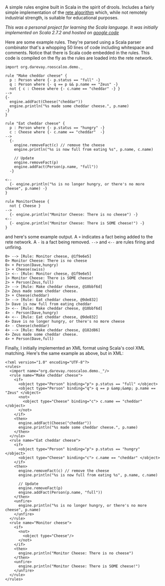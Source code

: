 A simple rules engine built in Scala in the spirit of drools. Includes a fairly simple implementation of the [rete algorithm](http://en.wikipedia.org/wiki/Rete_algorithm) which, while not remotely industrial strength, is suitable for educational purposes.

_This was a personal project for learning the Scala language. It was initially implemented on Scala 2.7.2 and hosted on [google code](http://rooscaloo.googlecode.com)_

Here are some example rules. They're parsed using a Scala parser combinator that's a whopping 50 lines of code including whitespace and comments. Notice that there is Scala code embedded in the rules. This code is compiled on the fly as the rules are loaded into the rete network.

    import org.darevay.rooscaloo.demo._

    rule "Make cheddar cheese" {
      p : Person where {- p.status == "full" -}
      q : Person where {- q == p && p.name == "Zeus" -}
      not { c : Cheese where {- c.name == "cheddar" -} }
    -->
    {-
      engine.addFact(Cheese("cheddar"))
      engine.println("%s made some cheddar cheese.", p.name)
    -}
    }

    rule "Eat cheddar cheese" {
      p : Person where {- p.status == "hungry" -}
      c : Cheese where {- c.name == "cheddar"  -}
    -->
      {-
        engine.removeFact(c) // remove the cheese
        engine.println("%s is now full from eating %s", p.name, c.name)

        // Update
        engine.removeFact(p)
        engine.addFact(Person(p.name, "full"))
      -}

    <--
      {- engine.println("%s is no longer hungry, or there's no more cheese", p.name) -}
    }

    rule MonitorCheese {
      not { Cheese }
    -->
      {- engine.println("Monitor Cheese: There is no cheese") -}
    <--
      {- engine.println("Monitor Cheese: There is SOME cheese!") -}
    }

and here's some example output. A `+` indicates a fact being added to the rete network. A `-` is a fact being removed. `-->` and `<--` are rules firing and unfiring.

    0> --> [Rule: Monitor cheese, @1f9e6e5]
    0> Monitor Cheese: There is no cheese
    0> + Person(Dave,hungry)
    1> + Cheese(swiss)
    1> <-- [Rule: Monitor cheese, @1f9e6e5]
    1> Monitor Cheese: There is SOME cheese!
    2> + Person(Zeus,full)
    2> --> [Rule: Make cheddar cheese, @10bbf6d]
    2> Zeus made some cheddar cheese.
    3> + Cheese(cheddar)
    3> --> [Rule: Eat cheddar cheese, @9de832]
    3> Dave is now full from eating cheddar
    3> <-- [Rule: Make cheddar cheese, @10bbf6d]
    4> - Person(Dave,hungry)
    4> <-- [Rule: Eat cheddar cheese, @9de832]
    4> Dave is no longer hungry, or there's no more cheese
    4> - Cheese(cheddar)
    4> --> [Rule: Make cheddar cheese, @182d86]
    4> Zeus made some cheddar cheese.
    4> + Person(Dave,full)

Finally, I initially implemented an XML format using Scala's cool XML matching. Here's the same example as above, but in XML:

    <?xml version="1.0" encoding="UTF-8"?>
    <rules>
      <import name="org.darevay.rooscaloo.demo._"/>
      <rule name="Make cheddar cheese">
        <if>
          <object type="Person" binding="p"> p.status == "full" </object>
          <object type="Person" binding="q"> q == p &amp;&amp; p.name == "Zeus" </object>
          <not>
            <object type="Cheese" binding="c"> c.name == "cheddar" </object>
          </not>
        </if>
        <then>
          engine.addFact(Cheese("cheddar"))
          engine.println("%s made some cheddar cheese.", p.name)
        </then>
      </rule>
      <rule name="Eat cheddar cheese">
        <if>
          <object type="Person" binding="p"> p.status == "hungry" </object>
          <object type="Cheese" binding="c"> c.name == "cheddar" </object>
        </if>
        <then>
          engine.removeFact(c) // remove the cheese
          engine.println("%s is now full from eating %s", p.name, c.name)

          // Update
          engine.removeFact(p)
          engine.addFact(Person(p.name, "full"))
        </then>
        <unfire>
          engine.println("%s is no longer hungry, or there's no more cheese", p.name)
        </unfire>
      </rule>
      <rule name="Monitor cheese">
        <if>
          <not>
            <object type="Cheese"/>
          </not>
        </if>
        <then>
          engine.println("Monitor Cheese: There is no cheese")
        </then>
        <unfire>
          engine.println("Monitor Cheese: There is SOME cheese!")
        </unfire>
      </rule>
    </rules>
